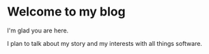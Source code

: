 # Welcome to my blog

I'm glad you are here. 

I plan to talk about my story and my interests with all things software.
